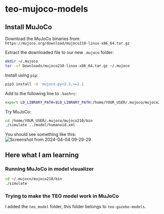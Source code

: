 # teo-mujoco-models

## Install MuJoCo
Download the MuJoCo binaries from: `https://mujoco.org/download/mujoco210-linux-x86_64.tar.gz`

Extract the downloaded file to our new `.mujoco` folder:
```bash
mkdir ~/.mujoco
tar -xf Downloads/mujoco210-linux-x86_64.tar.gz ~/.mujoco
```

Install using `pip`:
```bash
pip3 install -U 'mujoco-py<2.2,>=2.1
```

Add to the following line to `.bashrc`:
```bash
export LD_LIBRARY_PATH=$LD_LIBRARY_PATH:/home/YOUR_USER/.mujoco/mujoco210/bin
```

Try MuJoCo:
```bash
cd /home/YOUR_USER/.mujoco/mujoco210/bin
./simulate ../model/humanoid.xml 
```

You should see something like this:
![Screenshot from 2024-04-04 09-29-29](https://github.com/roboticslab-uc3m/teo-mujoco-models/assets/38068010/bf833a6f-d498-4b29-b0aa-5901ce868e5b)

## Here what I am learning

### Running MuJoCo in model visualizer
```bash
cd ~/.mujoco/mujoco210/bin
./simulate
```

### Trying to make the TEO model work in MuJoCo

I added the `teo_model` folder, this folder belongs to `teo-gazebo-models`.